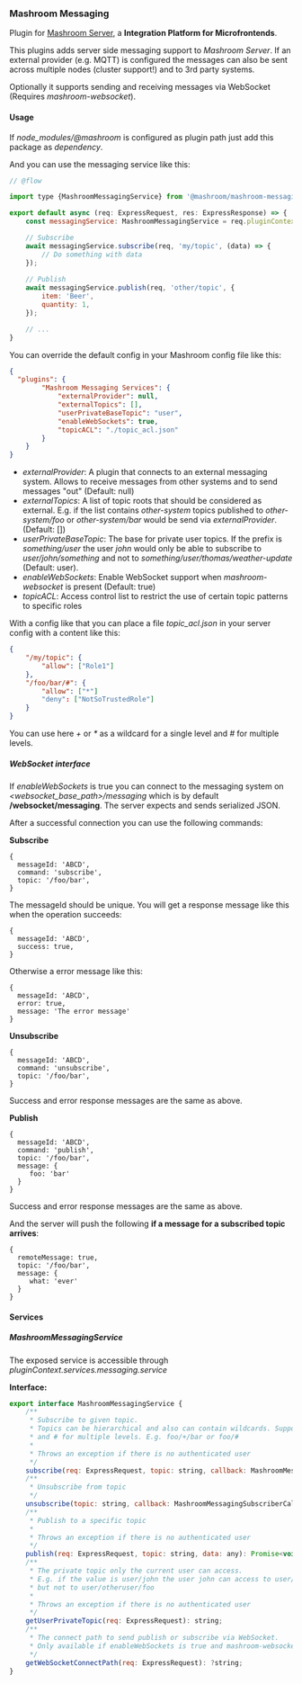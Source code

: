 
### Mashroom Messaging

Plugin for [Mashroom Server](https://www.mashroom-server.com), a **Integration Platform for Microfrontends**. 

This plugins adds server side messaging support to _Mashroom Server_.
If an external provider (e.g. MQTT) is configured the messages can also be sent across multiple nodes (cluster support!)
and to 3rd party systems.

Optionally it supports sending and receiving messages via WebSocket (Requires _mashroom-websocket_).

#### Usage

If *node_modules/@mashroom* is configured as plugin path just add this package as _dependency_.

And you can use the messaging service like this:

```js
// @flow

import type {MashroomMessagingService} from '@mashroom/mashroom-messaging/type-definitions';

export default async (req: ExpressRequest, res: ExpressResponse) => {
    const messagingService: MashroomMessagingService = req.pluginContext.services.messaging.service;

    // Subscribe
    await messagingService.subscribe(req, 'my/topic', (data) => {
        // Do something with data
    });   
 
    // Publish
    await messagingService.publish(req, 'other/topic', {
        item: 'Beer',
        quantity: 1,
    });

    // ...
}
```

You can override the default config in your Mashroom config file like this:

```json
{
  "plugins": {
        "Mashroom Messaging Services": {
            "externalProvider": null,
            "externalTopics": [],
            "userPrivateBaseTopic": "user",
            "enableWebSockets": true,
            "topicACL": "./topic_acl.json"
        }
    }
}
```

 * _externalProvider_: A plugin that connects to an external messaging system. Allows to receive messages from other systems
    and to send messages "out" (Default: null)
 * _externalTopics_: A list of topic roots that should be considered as external. E.g. if the list contains _other-system_
    topics published to _other-system/foo_ or _other-system/bar_ would be send via _externalProvider_. (Default: [])
 * _userPrivateBaseTopic_: The base for private user topics. If the prefix is _something/user_ the user _john_ would only be able 
    to subscribe to _user/john/something_ and not to _something/user/thomas/weather-update_ (Default: user).
 * _enableWebSockets_: Enable WebSocket support when _mashroom-websocket_ is present (Default: true)
 * _topicACL_: Access control list to restrict the use of certain topic patterns to specific roles

With a config like that you can place a file _topic_acl.json_ in your server config  with a content like this:
                                                                                    
```json
{
    "/my/topic": {
        "allow": ["Role1"]
    },
    "/foo/bar/#": {
        "allow": ["*"]
        "deny": ["NotSoTrustedRole"]
    }
}
```

You can use here _+_ or _*_ as a wildcard for a single level and _#_ for multiple levels.

##### WebSocket interface

If _enableWebSockets_ is true you can connect to the messaging system on _<websocket_base_path>/messaging_ which is by default
**/websocket/messaging**. The server expects and sends serialized JSON. 

After a successful connection you can use the following commands:

**Subscribe**

```
{
  messageId: 'ABCD',
  command: 'subscribe',
  topic: '/foo/bar',
}
```
The messageId should be unique. You will get a response message like this when the operation succeeds:

```
{
  messageId: 'ABCD',
  success: true,
}
```

Otherwise a error message like this:

```
{
  messageId: 'ABCD',
  error: true,
  message: 'The error message'
}
```

**Unsubscribe**

```
{
  messageId: 'ABCD',
  command: 'unsubscribe',
  topic: '/foo/bar',
}
```

Success and error response messages are the same as above.

**Publish**

```
{
  messageId: 'ABCD',
  command: 'publish',
  topic: '/foo/bar',
  message: {
     foo: 'bar'
  }
}
```

Success and error response messages are the same as above.

And the server will push the following **if a message for a subscribed topic arrives**:

```
{
  remoteMessage: true,
  topic: '/foo/bar',
  message: {
     what: 'ever'
  }
}
```
 
#### Services

##### MashroomMessagingService

The exposed service is accessible through _pluginContext.services.messaging.service_

**Interface:**

```js
export interface MashroomMessagingService {
    /**
     * Subscribe to given topic.
     * Topics can be hierarchical and also can contain wildcards. Supported wildcards are + for a single level
     * and # for multiple levels. E.g. foo/+/bar or foo/#
     *
     * Throws an exception if there is no authenticated user
     */
    subscribe(req: ExpressRequest, topic: string, callback: MashroomMessagingSubscriberCallback): Promise<void>;
    /**
     * Unsubscribe from topic
     */
    unsubscribe(topic: string, callback: MashroomMessagingSubscriberCallback): Promise<void>;
    /**
     * Publish to a specific topic
     *
     * Throws an exception if there is no authenticated user
     */
    publish(req: ExpressRequest, topic: string, data: any): Promise<void>;
    /**
     * The private topic only the current user can access.
     * E.g. if the value is user/john the user john can access to user/john/whatever
     * but not to user/otheruser/foo
     *
     * Throws an exception if there is no authenticated user
     */
    getUserPrivateTopic(req: ExpressRequest): string;
    /**
     * The connect path to send publish or subscribe via WebSocket.
     * Only available if enableWebSockets is true and mashroom-websocket is preset.
     */
    getWebSocketConnectPath(req: ExpressRequest): ?string;
}
```
